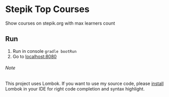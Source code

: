 # Stepik Top Courses
Show courses on stepik.org with max learners count

## Run
1. Run in console `gradle bootRun`
2. Go to [localhost:8080](http://localhost:8080)

###### Note
This project uses Lombok. If you want to use my source code, please [install](https://projectlombok.org) Lombok in your IDE for right code completion and syntax highlight.